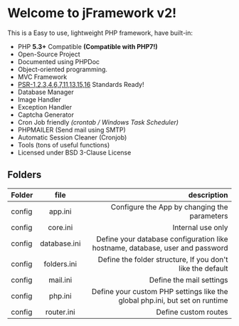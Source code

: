 # Welcome to jFramework v2!

This is a Easy to use, lightweight PHP framework, have built-in:

* PHP **5.3+** Compatible **(Compatible with PHP7!)**
* Open-Source Project
* Documented using PHPDoc
* Object-oriented programming.
* MVC Framework
* [PSR-1,2,3,4,6,7,11,13,15,16][] Standards Ready!
* Database Manager
* Image Handler
* Exception Handler
* Captcha Generator
* Cron Job friendly _(crontab / Windows Task Scheduler)_
* PHPMAILER (Send mail using SMTP)
* Automatic Session Cleaner (Cronjob)
* Tools (tons of useful functions)
* Licensed under BSD 3-Clause License

[PSR-1,2,3,4,6,7,11,13,15,16]: <http://www.php-fig.org/psr/>

Folders
---
  | Folder |     file     | description                                                                   |
  | ------ |:------------:| -----------------------------------------------------------------------------:|
  | config | app.ini      | Configure the App by changing the parameters                                  |
  | config | core.ini     | Internal use only                                                             |
  | config | database.ini | Define your database configuration like hostname, database, user and password |
  | config | folders.ini  | Define the folder structure, If you don't like the default                    |
  | config | mail.ini     | Define the mail settings                                                      |
  | config | php.ini      | Define your custom PHP settings like the global php.ini, but set on runtime   |
  | config | router.ini   | Define custom routes                                                          |
 
